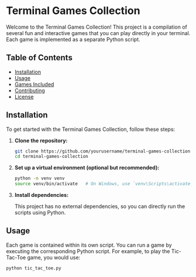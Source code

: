 # Terminal Games Collection

Welcome to the Terminal Games Collection! This project is a compilation of several fun and interactive games that you can play directly in your terminal. Each game is implemented as a separate Python script.

## Table of Contents

- [Installation](#installation)
- [Usage](#usage)
- [Games Included](#games-included)
- [Contributing](#contributing)
- [License](#license)

## Installation

To get started with the Terminal Games Collection, follow these steps:

1. **Clone the repository:**

    ```bash
    git clone https://github.com/yourusername/terminal-games-collection.git
    cd terminal-games-collection
    ```

2. **Set up a virtual environment (optional but recommended):**

    ```bash
    python -m venv venv
    source venv/bin/activate   # On Windows, use `venv\Scripts\activate`
    ```

3. **Install dependencies:**

    This project has no external dependencies, so you can directly run the scripts using Python.

## Usage

Each game is contained within its own script. You can run a game by executing the corresponding Python script. For example, to play the Tic-Tac-Toe game, you would use:

```bash
python tic_tac_toe.py
